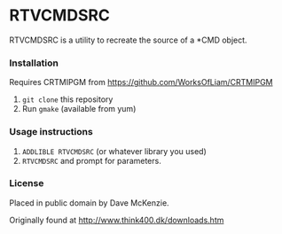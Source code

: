 # RTVCMDSRC

RTVCMDSRC is a utility to recreate the source of a *CMD object. 

### Installation 

Requires CRTMIPGM from https://github.com/WorksOfLiam/CRTMIPGM
1. `git clone` this repository
2. Run `gmake` (available from yum)

### Usage instructions

1. `ADDLIBLE RTVCMDSRC` (or whatever library you used)
2. `RTVCMDSRC` and prompt for parameters.  

### License

Placed in public domain by Dave McKenzie.  

Originally found at http://www.think400.dk/downloads.htm
